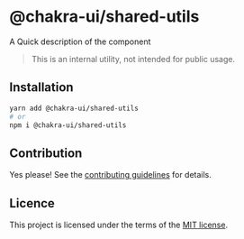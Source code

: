 # @chakra-ui/shared-utils

A Quick description of the component

> This is an internal utility, not intended for public usage.

## Installation

```sh
yarn add @chakra-ui/shared-utils
# or
npm i @chakra-ui/shared-utils
```

## Contribution

Yes please! See the
[contributing guidelines](https://github.com/chakra-ui/chakra-ui/blob/master/CONTRIBUTING.md)
for details.

## Licence

This project is licensed under the terms of the
[MIT license](https://github.com/chakra-ui/chakra-ui/blob/master/LICENSE).

